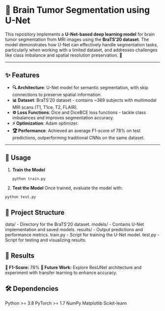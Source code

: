 # 🧠 Brain Tumor Segmentation using U-Net  

This repository implements a **U-Net-based deep learning model** for brain tumor segmentation from MRI images using the **BraTS’20 dataset**. The model demonstrates how U-Net can effectively handle segmentation tasks, particularly when working with a limited dataset, and addresses challenges like class imbalance and spatial resolution preservation. 🚀  

---

## ✨ Features  
- **🔍 Architecture**: U-Net model for semantic segmentation, with skip connections to preserve spatial information.  
- **📊 Dataset**: BraTS’20 dataset - contains ~369 subjects with multimodal MRI scans (T1, T1ce, T2, FLAIR).  
- **⚙️ Loss Functions**: Dice and DiceBCE loss functions - tackle class imbalances and improves segmentation accuracy.  
- **⚡ Optimization**: Adam optimizer.
- **🏆 Performance**: Achieved an average F1-score of 78% on test predictions, outperforming traditional CNNs on the same dataset.  

---

## 🚀 Usage 

1. **Train the Model**  
   ```bash
   python train.py
    ```
2. **Test the Model**
Once trained, evaluate the model with:
  ```bash
  python test.py
  ```

## 📂 Project Structure
data/ - Directory for the BraTS’20 dataset.
models/ - Contains U-Net implementation and saved models.
results/ - Output predictions and performance metrics.
train.py - Script for training the U-Net model.
test.py - Script for testing and visualizing results.

## 🌟 Results
**🏅 F1-Score:** 78%
**🔬 Future Work:** Explore ResUNet architecture and experiment with transfer learning to enhance accuracy.

## 🛠️ Dependencies
Python >= 3.8
PyTorch >= 1.7
NumPy
Matplotlib
Scikit-learn
